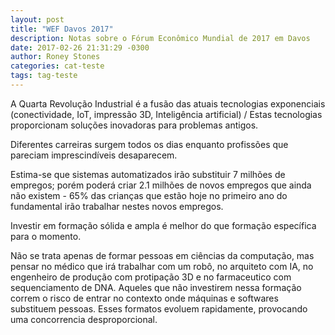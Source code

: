 ```yaml
---
layout: post
title: "WEF Davos 2017"
description: Notas sobre o Fórum Econômico Mundial de 2017 em Davos
date: 2017-02-26 21:31:29 -0300
author: Roney Stones
categories: cat-teste
tags: tag-teste
---
```


A Quarta Revolução Industrial é a fusão das atuais tecnologias exponenciais (conectividade, IoT, impressão 3D, Inteligência artificial) / Estas tecnologias proporcionam soluções inovadoras para problemas antigos.

Diferentes carreiras surgem todos os dias enquanto profissões que pareciam imprescindíveis desaparecem.

Estima-se que sistemas automatizados irão substituir 7 milhões de empregos; porém poderá criar 2.1 milhões de novos empregos que ainda não existem - 65% das crianças que estão hoje no primeiro ano do fundamental irão trabalhar nestes novos empregos.

Investir em formação sólida e ampla é melhor do que formação específica para o momento.

Não se trata apenas de formar pessoas em ciências da computação, mas pensar no médico que irá trabalhar com um robô, no arquiteto com IA, no engenheiro de produção com protipação 3D e no farmaceutico com sequenciamento de DNA. Aqueles que não investirem nessa formação correm o risco de entrar no contexto onde máquinas e softwares substituem pessoas. Esses formatos evoluem rapidamente, provocando uma concorrencia desproporcional.
